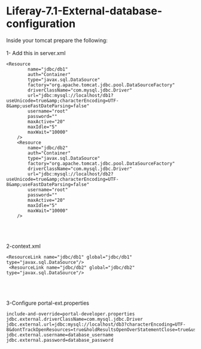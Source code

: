 # Liferay-7.1-External-database-configuration


Inside your tomcat prepare the following:
<br><br>
1- Add this in server.xml
```
<Resource
		name="jdbc/db1"
		auth="Container"
		type="javax.sql.DataSource"
		factory="org.apache.tomcat.jdbc.pool.DataSourceFactory"
		driverClassName="com.mysql.jdbc.Driver"
		url="jdbc:mysql://localhost/db1?useUnicode=true&amp;characterEncoding=UTF-8&amp;useFastDateParsing=false"
		username="root"
		password=""
		maxActive="20"
		maxIdle="5"
		maxWait="10000"
	/>
	<Resource
		name="jdbc/db2"
		auth="Container"
		type="javax.sql.DataSource"
		factory="org.apache.tomcat.jdbc.pool.DataSourceFactory"
		driverClassName="com.mysql.jdbc.Driver"
		url="jdbc:mysql://localhost/db2?useUnicode=true&amp;characterEncoding=UTF-8&amp;useFastDateParsing=false"
		username="root"
		password=""
		maxActive="20"
		maxIdle="5"
		maxWait="10000"
	/>
  ```
  <br><br><br>
  2-context.xml
   ```
  <ResourceLink name="jdbc/db1" global="jdbc/db1" type="javax.sql.DataSource"/>
	<ResourceLink name="jdbc/db2" global="jdbc/db2" type="javax.sql.DataSource"/>
   ```
   <br><br><br>
  3-Configure portal-ext.properties
   ```
  include-and-override=portal-developer.properties
  jdbc.external.driverClassName=com.mysql.jdbc.Driver
  jdbc.external.url=jdbc:mysql://localhost/db3?characterEncoding=UTF-8&dontTrackOpenResources=true&holdResultsOpenOverStatementClose=true&useFastDateParsing=false&useUnicode=true
  jdbc.external.username=database_username
  jdbc.external.password=database_password
  ```
 <br><br><br>


